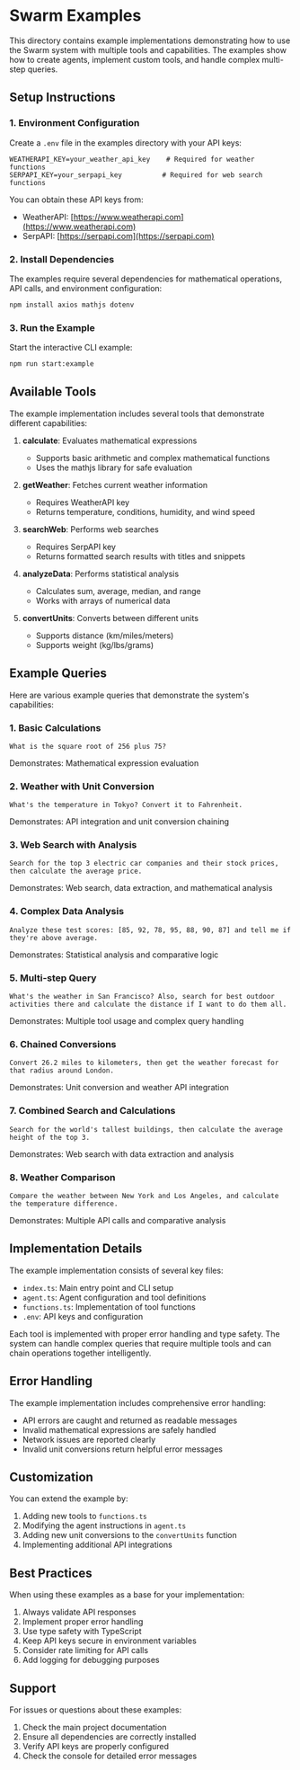 # Swarm Examples

This directory contains example implementations demonstrating how to use the Swarm system with multiple tools and capabilities. The examples show how to create agents, implement custom tools, and handle complex multi-step queries.

## Setup Instructions

### 1. Environment Configuration

Create a `.env` file in the examples directory with your API keys:

```env
WEATHERAPI_KEY=your_weather_api_key    # Required for weather functions
SERPAPI_KEY=your_serpapi_key          # Required for web search functions
```

You can obtain these API keys from:
- WeatherAPI: [https://www.weatherapi.com](https://www.weatherapi.com)
- SerpAPI: [https://serpapi.com](https://serpapi.com)

### 2. Install Dependencies

The examples require several dependencies for mathematical operations, API calls, and environment configuration:

```bash
npm install axios mathjs dotenv
```

### 3. Run the Example

Start the interactive CLI example:

```bash
npm run start:example
```

## Available Tools

The example implementation includes several tools that demonstrate different capabilities:

1. **calculate**: Evaluates mathematical expressions
   - Supports basic arithmetic and complex mathematical functions
   - Uses the mathjs library for safe evaluation

2. **getWeather**: Fetches current weather information
   - Requires WeatherAPI key
   - Returns temperature, conditions, humidity, and wind speed

3. **searchWeb**: Performs web searches
   - Requires SerpAPI key
   - Returns formatted search results with titles and snippets

4. **analyzeData**: Performs statistical analysis
   - Calculates sum, average, median, and range
   - Works with arrays of numerical data

5. **convertUnits**: Converts between different units
   - Supports distance (km/miles/meters)
   - Supports weight (kg/lbs/grams)

## Example Queries

Here are various example queries that demonstrate the system's capabilities:

### 1. Basic Calculations
```
What is the square root of 256 plus 75?
```
Demonstrates: Mathematical expression evaluation

### 2. Weather with Unit Conversion
```
What's the temperature in Tokyo? Convert it to Fahrenheit.
```
Demonstrates: API integration and unit conversion chaining

### 3. Web Search with Analysis
```
Search for the top 3 electric car companies and their stock prices, then calculate the average price.
```
Demonstrates: Web search, data extraction, and mathematical analysis

### 4. Complex Data Analysis
```
Analyze these test scores: [85, 92, 78, 95, 88, 90, 87] and tell me if they're above average.
```
Demonstrates: Statistical analysis and comparative logic

### 5. Multi-step Query
```
What's the weather in San Francisco? Also, search for best outdoor activities there and calculate the distance if I want to do them all.
```
Demonstrates: Multiple tool usage and complex query handling

### 6. Chained Conversions
```
Convert 26.2 miles to kilometers, then get the weather forecast for that radius around London.
```
Demonstrates: Unit conversion and weather API integration

### 7. Combined Search and Calculations
```
Search for the world's tallest buildings, then calculate the average height of the top 3.
```
Demonstrates: Web search with data extraction and analysis

### 8. Weather Comparison
```
Compare the weather between New York and Los Angeles, and calculate the temperature difference.
```
Demonstrates: Multiple API calls and comparative analysis

## Implementation Details

The example implementation consists of several key files:

- `index.ts`: Main entry point and CLI setup
- `agent.ts`: Agent configuration and tool definitions
- `functions.ts`: Implementation of tool functions
- `.env`: API keys and configuration

Each tool is implemented with proper error handling and type safety. The system can handle complex queries that require multiple tools and can chain operations together intelligently.

## Error Handling

The example implementation includes comprehensive error handling:

- API errors are caught and returned as readable messages
- Invalid mathematical expressions are safely handled
- Network issues are reported clearly
- Invalid unit conversions return helpful error messages

## Customization

You can extend the example by:

1. Adding new tools to `functions.ts`
2. Modifying the agent instructions in `agent.ts`
3. Adding new unit conversions to the `convertUnits` function
4. Implementing additional API integrations

## Best Practices

When using these examples as a base for your implementation:

1. Always validate API responses
2. Implement proper error handling
3. Use type safety with TypeScript
4. Keep API keys secure in environment variables
5. Consider rate limiting for API calls
6. Add logging for debugging purposes

## Support

For issues or questions about these examples:

1. Check the main project documentation
2. Ensure all dependencies are correctly installed
3. Verify API keys are properly configured
4. Check the console for detailed error messages
